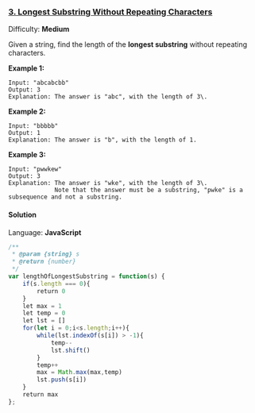 ### [3\. Longest Substring Without Repeating Characters](https://leetcode.com/problems/longest-substring-without-repeating-characters/)

Difficulty: **Medium**


Given a string, find the length of the **longest substring** without repeating characters.


**Example 1:**

```
Input: "abcabcbb"
Output: 3
Explanation: The answer is "abc", with the length of 3\.
```


**Example 2:**

```
Input: "bbbbb"
Output: 1
Explanation: The answer is "b", with the length of 1.
```


**Example 3:**

```
Input: "pwwkew"
Output: 3
Explanation: The answer is "wke", with the length of 3\.
             Note that the answer must be a substring, "pwke" is a subsequence and not a substring.
```


#### Solution

Language: **JavaScript**

```javascript
/**
 * @param {string} s
 * @return {number}
 */
var lengthOfLongestSubstring = function(s) {
    if(s.length === 0){
        return 0
    }
    let max = 1
    let temp = 0
    let lst = []
    for(let i = 0;i<s.length;i++){
        while(lst.indexOf(s[i]) > -1){
            temp--
            lst.shift()
        }
        temp++
        max = Math.max(max,temp)
        lst.push(s[i])
    }
    return max
};
```
